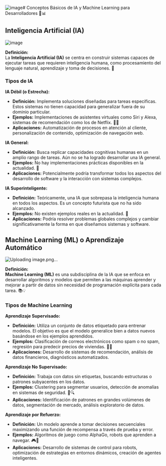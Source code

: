![image](https://github.com/user-attachments/assets/f8a9460c-bb8d-45e5-a168-4532d28fe94e)# Conceptos Básicos de IA y Machine Learning para Desarrolladores 🤖📊

## Inteligencia Artificial (IA)

![image](https://github.com/user-attachments/assets/a193accd-4f10-4511-b1eb-8c1f3480ba59)


**Definición:**  
La **Inteligencia Artificial (IA)** se centra en construir sistemas capaces de ejecutar tareas que requieren inteligencia humana, como procesamiento del lenguaje natural, aprendizaje y toma de decisiones. 🧠

### Tipos de IA

**IA Débil (o Estrecha):**  
   - **Definición:** Implementa soluciones diseñadas para tareas específicas. Estos sistemas no tienen capacidad para generalizar fuera de su dominio particular.  
   - **Ejemplos:** Implementaciones de asistentes virtuales como Siri y Alexa, sistemas de recomendación como los de Netflix. 📱🎥  
   - **Aplicaciones:** Automatización de procesos en atención al cliente, personalización de contenido, optimización de navegación web.

**IA General:**  
   - **Definición:** Busca replicar capacidades cognitivas humanas en un amplio rango de tareas. Aún no se ha logrado desarrollar una IA general.  
   - **Ejemplos:** No hay implementaciones prácticas disponibles en la actualidad. 🤔  
   - **Aplicaciones:** Potencialmente podría transformar todos los aspectos del desarrollo de software y la interacción con sistemas complejos.

**IA Superinteligente:**  
   - **Definición:** Teóricamente, una IA que sobrepasa la inteligencia humana en todos los aspectos. Es un concepto futurista que no ha sido alcanzado.  
   - **Ejemplos:** No existen ejemplos reales en la actualidad. 🌟  
   - **Aplicaciones:** Podría resolver problemas globales complejos y cambiar significativamente la forma en que diseñamos sistemas y software.

## Machine Learning (ML) o Aprendizaje Automático

![Uploading image.png…]()

**Definición:**  
**Machine Learning (ML)** es una subdisciplina de la IA que se enfoca en desarrollar algoritmos y modelos que permiten a las máquinas aprender y mejorar a partir de datos sin necesidad de programación explícita para cada tarea. 📚💡

### Tipos de Machine Learning

**Aprendizaje Supervisado:**  
   - **Definición:** Utiliza un conjunto de datos etiquetado para entrenar modelos. El objetivo es que el modelo generalice bien a datos nuevos basándose en los ejemplos aprendidos.  
   - **Ejemplos:** Clasificación de correos electrónicos como spam o no spam, regresión para predecir precios de viviendas. 📧🏡  
   - **Aplicaciones:** Desarrollo de sistemas de recomendación, análisis de datos financieros, diagnósticos automatizados.

**Aprendizaje No Supervisado:**  
   - **Definición:** Trabaja con datos sin etiquetas, buscando estructuras o patrones subyacentes en los datos.  
   - **Ejemplos:** Clustering para segmentar usuarios, detección de anomalías en sistemas de seguridad. 🧩🔍  
   - **Aplicaciones:** Identificación de patrones en grandes volúmenes de datos, segmentación de mercado, análisis exploratorio de datos.

 **Aprendizaje por Refuerzo:**  
   - **Definición:** Un modelo aprende a tomar decisiones secuenciales maximizando una función de recompensa a través de prueba y error.  
   - **Ejemplos:** Algoritmos de juego como AlphaGo, robots que aprenden a navegar. 🎮🤖  
   - **Aplicaciones:** Desarrollo de sistemas de control para robots, optimización de estrategias en entornos dinámicos, creación de agentes inteligentes.
